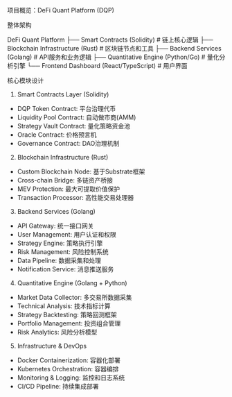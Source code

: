 
  项目概览：DeFi Quant Platform (DQP)

  整体架构

  DeFi Quant Platform
  ├── Smart Contracts (Solidity)      # 链上核心逻辑
  ├── Blockchain Infrastructure (Rust) # 区块链节点和工具
  ├── Backend Services (Golang)       # API服务和业务逻辑
  ├── Quantitative Engine (Python/Go)  # 量化分析引擎
  └── Frontend Dashboard (React/TypeScript) # 用户界面

  核心模块设计

  1. Smart Contracts Layer (Solidity)

  - DQP Token Contract: 平台治理代币
  - Liquidity Pool Contract: 自动做市商(AMM)
  - Strategy Vault Contract: 量化策略资金池
  - Oracle Contract: 价格预言机
  - Governance Contract: DAO治理机制

  2. Blockchain Infrastructure (Rust)

  - Custom Blockchain Node: 基于Substrate框架
  - Cross-chain Bridge: 多链资产桥接
  - MEV Protection: 最大可提取价值保护
  - Transaction Processor: 高性能交易处理器

  3. Backend Services (Golang)

  - API Gateway: 统一接口网关
  - User Management: 用户认证和权限
  - Strategy Engine: 策略执行引擎
  - Risk Management: 风险控制系统
  - Data Pipeline: 数据采集和处理
  - Notification Service: 消息推送服务

  4. Quantitative Engine (Golang + Python)

  - Market Data Collector: 多交易所数据采集
  - Technical Analysis: 技术指标计算
  - Strategy Backtesting: 策略回测框架
  - Portfolio Management: 投资组合管理
  - Risk Analytics: 风险分析模型

  5. Infrastructure & DevOps

  - Docker Containerization: 容器化部署
  - Kubernetes Orchestration: 容器编排
  - Monitoring & Logging: 监控和日志系统
  - CI/CD Pipeline: 持续集成部署
